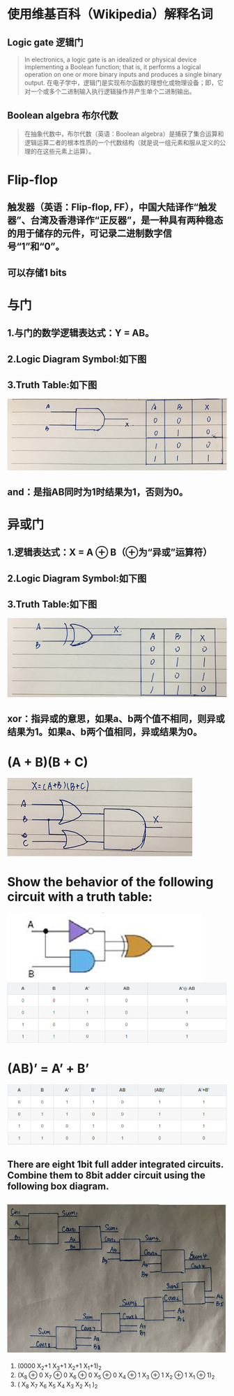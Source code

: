 # [](#header-1)使用维基百科（Wikipedia）解释名词
## [](#header-2) Logic gate 逻辑门
> In electronics, a logic gate is an idealized or physical device implementing a Boolean function; that is, it performs a logical operation on one or more binary inputs and produces a single binary output.  在电子学中，逻辑门是实现布尔函数的理想化或物理设备；即，它对一个或多个二进制输入执行逻辑操作并产生单个二进制输出。 
## [](#header-2) Boolean algebra 布尔代数
> 在抽象代数中，布尔代数（英语：Boolean algebra）是捕获了集合运算和逻辑运算二者的根本性质的一个代数结构（就是说一组元素和服从定义的公理的在这些元素上运算）。
# Flip-flop
## 触发器（英语：Flip-flop, FF），中国大陆译作“触发器”、台湾及香港译作“正反器”，是一种具有两种稳态的用于储存的元件，可记录二进制数字信号“1”和“0”。
## 可以存储1 bits
# [](#header-1)与门
## 1.与门的数学逻辑表达式：Y = AB。 
## 2.Logic Diagram Symbol:如下图
## 3.Truth Table:如下图
![](images/789.png)
## and：是指AB同时为1时结果为1，否则为0。
# [](#header-1)异或门
## 1.逻辑表达式：X = A ⊕ B（⊕为“异或”运算符）
## 2.Logic Diagram Symbol:如下图
## 3.Truth Table:如下图
![](images/879.png)
## xor：指异或的意思，如果a、b两个值不相同，则异或结果为1。如果a、b两个值相同，异或结果为0。
# [](#header-1)(A + B)(B + C) 
![](images/987.png)
# [](#header-1)Show the behavior of the following circuit with a truth table:
![](images/456.png)
![](images/654.png)
# [](#header-1)(AB)’ = A’ + B’
![](images/546.png)
## There are eight 1bit full adder integrated circuits. Combine them to 8bit adder circuit using the following box diagram.
![](images/123.png)
-------------------------------------------------------------------------------
1. (0000 X<sub>2</sub>+1 X<sub>3</sub>+1 X<sub>2</sub>+1 X<sub>1</sub>+1)<sub>2</sub>
2. (X<sub>8</sub> ⊕ 0 X<sub>7</sub> ⊕ 0 X<sub>6</sub> ⊕ 0 X<sub>5</sub> ⊕ 0 X<sub>4</sub> ⊕ 1 X<sub>3</sub> ⊕ 1 X<sub>2</sub> ⊕ 1 X<sub>1</sub> ⊕ 1)<sub>2</sub>
3. ( X<sub>8</sub> X<sub>7</sub> X<sub>6</sub> X<sub>5</sub> X<sub>4</sub> X<sub>3</sub> X<sub>2</sub> X<sub>1</sub> )<sub>2</sub>
